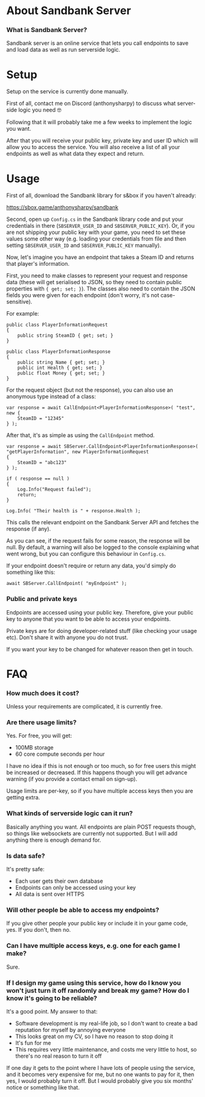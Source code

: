 # About Sandbank Server

### What is Sandbank Server?

Sandbank server is an online service that lets you call endpoints to save and load data as well as run serverside logic.

# Setup

Setup on the service is currently done manually.

First of all, contact me on Discord (anthonysharpy) to discuss what server-side logic you need 🤓

Following that it will probably take me a few weeks to implement the logic you want.

After that you will receive your public key, private key and user ID which will allow you to access the service. You will also receive a list of all your endpoints as well as what data they expect and return.

# Usage

First of all, download the Sandbank library for s&box if you haven't already:

https://sbox.game/anthonysharpy/sandbank

Second, open up `Config.cs` in the Sandbank library code and put your credentials in there (`SBSERVER_USER_ID` and `SBSERVER_PUBLIC_KEY`). Or, if you are not shipping your public key with your game, you need to set these values some other way (e.g. loading your credentials from file and then setting `SBSERVER_USER_ID` and `SBSERVER_PUBLIC_KEY` manually).

Now, let's imagine you have an endpoint that takes a Steam ID and returns that player's information. 

First, you need to make classes to represent your request and response data (these will get serialised to JSON, so they need to contain public properties with `{ get; set; }`). The classes also need to contain the JSON fields you were given for each endpoint (don't worry, it's not case-sensitive).

For example:

```
public class PlayerInformationRequest
{
	public string SteamID { get; set; }
}

public class PlayerInformationResponse
{
	public string Name { get; set; }
	public int Health { get; set; }
	public float Money { get; set; }
}
```

For the request object (but not the response), you can also use an anonymous type instead of a class:

```
var response = await CallEndpoint<PlayerInformationResponse>( "test", new { 
	SteamID = "12345"
} );
```

After that, it's as simple as using the `CallEndpoint` method.

```
var response = await SBServer.CallEndpoint<PlayerInformationResponse>( "getPlayerInformation", new PlayerInformationRequest
{
    SteamID = "abc123"
} );

if ( response == null )
{
    Log.Info("Request failed");
    return;
}

Log.Info( "Their health is " + response.Health );
```

This calls the relevant endpoint on the Sandbank Server API and fetches the response (if any).

As you can see, if the request fails for some reason, the response will be null. By default, a warning will also be logged to the console explaining what went wrong, but you can configure this behaviour in `Config.cs`.

If your endpoint doesn't require or return any data, you'd simply do something like this:

```
await SBServer.CallEndpoint( "myEndpoint" );
```

### Public and private keys

Endpoints are accessed using your public key. Therefore, give your public key to anyone that you want to be able to access your endpoints.

Private keys are for doing developer-related stuff (like checking your usage etc). Don't share it with anyone you do not trust.

If you want your key to be changed for whatever reason then get in touch.

# FAQ

### How much does it cost?

Unless your requirements are complicated, it is currently free.

### Are there usage limits?

Yes. For free, you will get:

- 100MB storage
- 60 core compute seconds per hour

I have no idea if this is not enough or too much, so for free users this might be increased or decreased. If this happens though you will get advance warning (if you provide a contact email on sign-up).

Usage limits are per-key, so if you have multiple access keys then you are getting extra.

### What kinds of serverside logic can it run?

Basically anything you want. All endpoints are plain POST requests though, so things like websockets are currently not supported. But I will add anything there is enough demand for.

### Is data safe?

It's pretty safe:

- Each user gets their own database
- Endpoints can only be accessed using your key
- All data is sent over HTTPS

### Will other people be able to access my endpoints?

If you give other people your public key or include it in your game code, yes. If you don't, then no.

### Can I have multiple access keys, e.g. one for each game I make?

Sure.

### If I design my game using this service, how do I know you won't just turn it off randomly and break my game? How do I know it's going to be reliable?

It's a good point. My answer to that:

- Software development is my real-life job, so I don't want to create a bad reputation for myself by annoying everyone
- This looks great on my CV, so I have no reason to stop doing it
- It's fun for me
- This requires very little maintenance, and costs me very little to host, so there's no real reason to turn it off

If one day it gets to the point where I have lots of people using the service, and it becomes very expensive for me, but no one wants to pay for it, then yes, I would probably turn it off. But I would probably give you six months' notice or something like that.